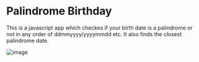 # Palindrome Birthday
This is a javascript app which checkes if your birth date is a palindrome or not in any order of ddmmyyyy/yyyymmdd etc. It also finds the closest palindrome date.

![image](https://github.com/Vipul-Bhardwaj777/Palindrome-bday/assets/98729146/4a3259c9-3bf0-4695-bde1-3ed4aea3984a)
